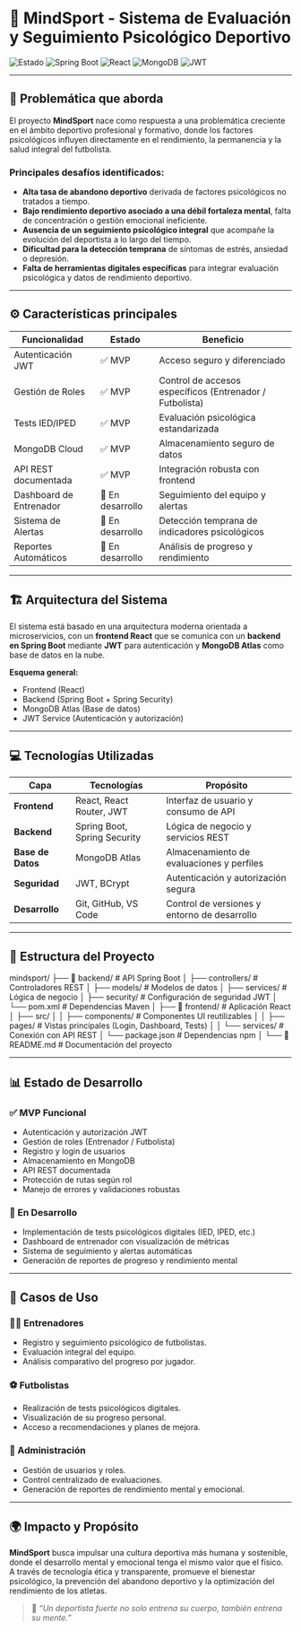 # 🧠 MindSport - Sistema de Evaluación y Seguimiento Psicológico Deportivo
![Estado](https://img.shields.io/badge/Estado-En%20Desarrollo-yellow)
![Spring Boot](https://img.shields.io/badge/Spring%20Boot-3.x-green)
![React](https://img.shields.io/badge/React-18.x-blue)
![MongoDB](https://img.shields.io/badge/MongoDB-Atlas-brightgreen)
![JWT](https://img.shields.io/badge/Seguridad-JWT-orange)

---

## 🎯 Problemática que aborda

El proyecto **MindSport** nace como respuesta a una problemática creciente en el ámbito deportivo profesional y formativo, donde los factores psicológicos influyen directamente en el rendimiento, la permanencia y la salud integral del futbolista.

### Principales desafíos identificados:
- **Alta tasa de abandono deportivo** derivada de factores psicológicos no tratados a tiempo.  
- **Bajo rendimiento deportivo asociado a una débil fortaleza mental**, falta de concentración o gestión emocional ineficiente.  
- **Ausencia de un seguimiento psicológico integral** que acompañe la evolución del deportista a lo largo del tiempo.  
- **Dificultad para la detección temprana** de síntomas de estrés, ansiedad o depresión.  
- **Falta de herramientas digitales específicas** para integrar evaluación psicológica y datos de rendimiento deportivo.

---

## ⚙️ Características principales

| Funcionalidad | Estado | Beneficio |
|----------------|---------|------------|
| Autenticación JWT | ✅ MVP | Acceso seguro y diferenciado |
| Gestión de Roles | ✅ MVP | Control de accesos específicos (Entrenador / Futbolista) |
| Tests IED/IPED | ✅ MVP | Evaluación psicológica estandarizada |
| MongoDB Cloud | ✅ MVP | Almacenamiento seguro de datos |
| API REST documentada | ✅ MVP | Integración robusta con frontend |
| Dashboard de Entrenador | 🔄 En desarrollo | Seguimiento del equipo y alertas |
| Sistema de Alertas | 🔄 En desarrollo | Detección temprana de indicadores psicológicos |
| Reportes Automáticos | 🔄 En desarrollo | Análisis de progreso y rendimiento |

---

## 🏗️ Arquitectura del Sistema

El sistema está basado en una arquitectura moderna orientada a microservicios, con un **frontend React** que se comunica con un **backend en Spring Boot** mediante **JWT** para autenticación y **MongoDB Atlas** como base de datos en la nube.

**Esquema general:**
- Frontend (React)
- Backend (Spring Boot + Spring Security)
- MongoDB Atlas (Base de datos)
- JWT Service (Autenticación y autorización)

---

## 💻 Tecnologías Utilizadas

| Capa | Tecnologías | Propósito |
|------|--------------|------------|
| **Frontend** | React, React Router, JWT | Interfaz de usuario y consumo de API |
| **Backend** | Spring Boot, Spring Security | Lógica de negocio y servicios REST |
| **Base de Datos** | MongoDB Atlas | Almacenamiento de evaluaciones y perfiles |
| **Seguridad** | JWT, BCrypt | Autenticación y autorización segura |
| **Desarrollo** | Git, GitHub, VS Code | Control de versiones y entorno de desarrollo |

---

## 📁 Estructura del Proyecto

mindsport/
├── 📁 backend/ # API Spring Boot
│ ├── controllers/ # Controladores REST
│ ├── models/ # Modelos de datos
│ ├── services/ # Lógica de negocio
│ ├── security/ # Configuración de seguridad JWT
│ └── pom.xml # Dependencias Maven
│
├── 📁 frontend/ # Aplicación React
│ ├── src/
│ │ ├── components/ # Componentes UI reutilizables
│ │ ├── pages/ # Vistas principales (Login, Dashboard, Tests)
│ │ └── services/ # Conexión con API REST
│ └── package.json # Dependencias npm
│
└── 📄 README.md # Documentación del proyecto


---

## 📊 Estado de Desarrollo

### ✅ MVP Funcional
- Autenticación y autorización JWT  
- Gestión de roles (Entrenador / Futbolista)  
- Registro y login de usuarios  
- Almacenamiento en MongoDB  
- API REST documentada  
- Protección de rutas según rol  
- Manejo de errores y validaciones robustas  

### 🔄 En Desarrollo
- Implementación de tests psicológicos digitales (IED, IPED, etc.)  
- Dashboard de entrenador con visualización de métricas  
- Sistema de seguimiento y alertas automáticas  
- Generación de reportes de progreso y rendimiento mental  

---

## 🎯 Casos de Uso

### 👨‍🏫 Entrenadores
- Registro y seguimiento psicológico de futbolistas.  
- Evaluación integral del equipo.  
- Análisis comparativo del progreso por jugador.  

### ⚽ Futbolistas
- Realización de tests psicológicos digitales.  
- Visualización de su progreso personal.  
- Acceso a recomendaciones y planes de mejora.  

### 🧩 Administración
- Gestión de usuarios y roles.  
- Control centralizado de evaluaciones.  
- Generación de reportes de rendimiento mental y emocional.  

---

## 🌍 Impacto y Propósito

**MindSport** busca impulsar una cultura deportiva más humana y sostenible, donde el desarrollo mental y emocional tenga el mismo valor que el físico.  
A través de tecnología ética y transparente, promueve el bienestar psicológico, la prevención del abandono deportivo y la optimización del rendimiento de los atletas.

> 📘 _“Un deportista fuerte no solo entrena su cuerpo, también entrena su mente.”_
